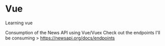 # Vue
Learning vue

Consumption of the News API using Vue/Vuex
Check out the endpoints I'll be consuming > https://newsapi.org/docs/endpoints
